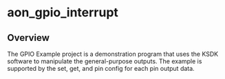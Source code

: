 # aon_gpio_interrupt

## Overview
The GPIO Example project is a demonstration program that uses the KSDK software to manipulate the general-purpose
outputs.
The example is supported by the set, get, and pin config for each pin output data.

